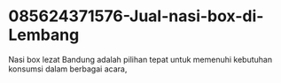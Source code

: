 # 085624371576-Jual-nasi-box-di-Lembang
Nasi box lezat Bandung adalah pilihan tepat untuk memenuhi kebutuhan konsumsi dalam berbagai acara, 
